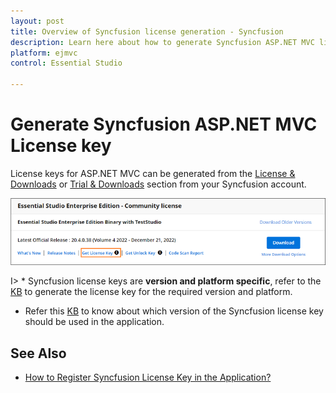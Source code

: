 ```yaml
---
layout: post
title: Overview of Syncfusion license generation - Syncfusion
description: Learn here about how to generate Syncfusion ASP.NET MVC license key for syncfusion blazor application for license validation.
platform: ejmvc
control: Essential Studio

---
```


# Generate Syncfusion ASP.NET MVC License key

License keys for ASP.NET MVC can be generated from the [License & Downloads](https://www.syncfusion.com/account/login) or [Trial & Downloads](https://www.syncfusion.com/account/login) section from your Syncfusion account. 

![Get License Key](licensing-images/generate-license.png)

I> * Syncfusion license keys are **version and platform specific**, refer to the [KB](https://support.syncfusion.com/kb/article/7898/how-to-generate-license-key-for-licensed-products) to generate the license key for the required version and platform.
* Refer this [KB](https://support.syncfusion.com/kb/article/7865/which-version-syncfusion-license-key-should-i-use-in-my-application) to know about which version of the Syncfusion license key should be used in the application.

## See Also

* [How to Register Syncfusion License Key in the Application?](https://help.syncfusion.com/aspnetmvc/licensing/how-to-register-in-an-application)
